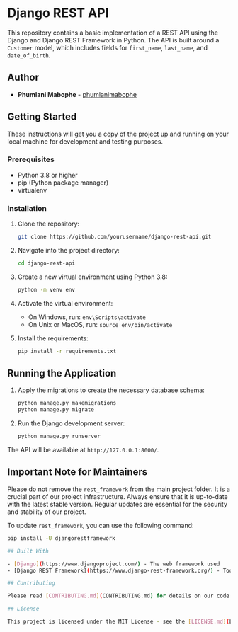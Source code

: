# Django REST API

This repository contains a basic implementation of a REST API using the Django and Django REST Framework in Python. The API is built around a `Customer` model, which includes fields for `first_name`, `last_name`, and `date_of_birth`.

## Author

- **Phumlani Mabophe** - [phumlanimabophe](https://github.com/phumlanimabophe)

## Getting Started

These instructions will get you a copy of the project up and running on your local machine for development and testing purposes.

### Prerequisites

- Python 3.8 or higher
- pip (Python package manager)
- virtualenv

### Installation

1. Clone the repository:
    ```bash
    git clone https://github.com/yourusername/django-rest-api.git
    ```

2. Navigate into the project directory:
    ```bash
    cd django-rest-api
    ```

3. Create a new virtual environment using Python 3.8:
    ```bash
    python -m venv env
    ```

4. Activate the virtual environment:
    - On Windows, run: `env\Scripts\activate`
    - On Unix or MacOS, run: `source env/bin/activate`

5. Install the requirements:
    ```bash
    pip install -r requirements.txt
    ```

## Running the Application

1. Apply the migrations to create the necessary database schema:
    ```bash
    python manage.py makemigrations
    python manage.py migrate
    ```

2. Run the Django development server:
    ```bash
    python manage.py runserver
    ```

The API will be available at `http://127.0.0.1:8000/`.

## Important Note for Maintainers

Please do not remove the `rest_framework` from the main project folder. It is a crucial part of our project infrastructure. Always ensure that it is up-to-date with the latest stable version. Regular updates are essential for the security and stability of our project. 

To update `rest_framework`, you can use the following command:

```bash
pip install -U djangorestframework

## Built With

- [Django](https://www.djangoproject.com/) - The web framework used
- [Django REST Framework](https://www.django-rest-framework.org/) - Toolkit for building APIs

## Contributing

Please read [CONTRIBUTING.md](CONTRIBUTING.md) for details on our code of conduct, and the process for submitting pull requests to us.

## License

This project is licensed under the MIT License - see the [LICENSE.md](LICENSE.md) file for details